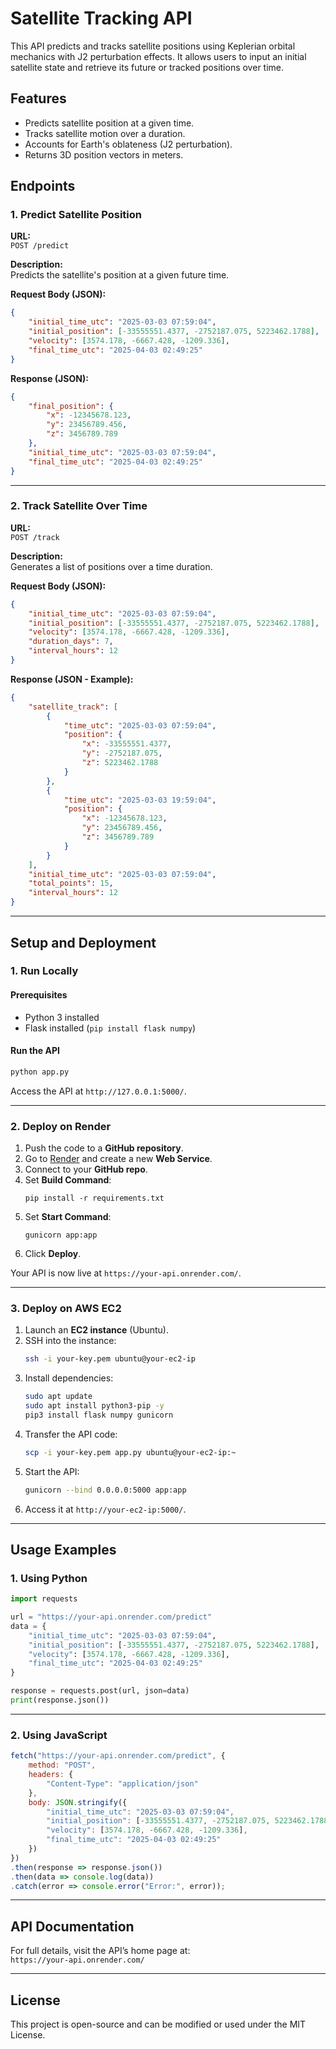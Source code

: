 # **Satellite Tracking API**

This API predicts and tracks satellite positions using Keplerian orbital mechanics with J2 perturbation effects. It allows users to input an initial satellite state and retrieve its future or tracked positions over time.

## **Features**
- Predicts satellite position at a given time.
- Tracks satellite motion over a duration.
- Accounts for Earth's oblateness (J2 perturbation).
- Returns 3D position vectors in meters.

## **Endpoints**

### **1. Predict Satellite Position**
**URL:**  
`POST /predict`

**Description:**  
Predicts the satellite's position at a given future time.

**Request Body (JSON):**
```json
{
    "initial_time_utc": "2025-03-03 07:59:04",
    "initial_position": [-33555551.4377, -2752187.075, 5223462.1788],
    "velocity": [3574.178, -6667.428, -1209.336],
    "final_time_utc": "2025-04-03 02:49:25"
}
```

**Response (JSON):**
```json
{
    "final_position": {
        "x": -12345678.123,
        "y": 23456789.456,
        "z": 3456789.789
    },
    "initial_time_utc": "2025-03-03 07:59:04",
    "final_time_utc": "2025-04-03 02:49:25"
}
```

---

### **2. Track Satellite Over Time**
**URL:**  
`POST /track`

**Description:**  
Generates a list of positions over a time duration.

**Request Body (JSON):**
```json
{
    "initial_time_utc": "2025-03-03 07:59:04",
    "initial_position": [-33555551.4377, -2752187.075, 5223462.1788],
    "velocity": [3574.178, -6667.428, -1209.336],
    "duration_days": 7,
    "interval_hours": 12
}
```

**Response (JSON - Example):**
```json
{
    "satellite_track": [
        {
            "time_utc": "2025-03-03 07:59:04",
            "position": {
                "x": -33555551.4377,
                "y": -2752187.075,
                "z": 5223462.1788
            }
        },
        {
            "time_utc": "2025-03-03 19:59:04",
            "position": {
                "x": -12345678.123,
                "y": 23456789.456,
                "z": 3456789.789
            }
        }
    ],
    "initial_time_utc": "2025-03-03 07:59:04",
    "total_points": 15,
    "interval_hours": 12
}
```

---

## **Setup and Deployment**

### **1. Run Locally**
#### **Prerequisites**
- Python 3 installed
- Flask installed (`pip install flask numpy`)

#### **Run the API**
```bash
python app.py
```
Access the API at `http://127.0.0.1:5000/`.

---

### **2. Deploy on Render**
1. Push the code to a **GitHub repository**.
2. Go to [Render](https://render.com/) and create a new **Web Service**.
3. Connect to your **GitHub repo**.
4. Set **Build Command**:  
   ```
   pip install -r requirements.txt
   ```
5. Set **Start Command**:  
   ```
   gunicorn app:app
   ```
6. Click **Deploy**.

Your API is now live at `https://your-api.onrender.com/`.

---

### **3. Deploy on AWS EC2**
1. Launch an **EC2 instance** (Ubuntu).
2. SSH into the instance:
   ```bash
   ssh -i your-key.pem ubuntu@your-ec2-ip
   ```
3. Install dependencies:
   ```bash
   sudo apt update
   sudo apt install python3-pip -y
   pip3 install flask numpy gunicorn
   ```
4. Transfer the API code:
   ```bash
   scp -i your-key.pem app.py ubuntu@your-ec2-ip:~
   ```
5. Start the API:
   ```bash
   gunicorn --bind 0.0.0.0:5000 app:app
   ```
6. Access it at `http://your-ec2-ip:5000/`.

---

## **Usage Examples**

### **1. Using Python**
```python
import requests

url = "https://your-api.onrender.com/predict"
data = {
    "initial_time_utc": "2025-03-03 07:59:04",
    "initial_position": [-33555551.4377, -2752187.075, 5223462.1788],
    "velocity": [3574.178, -6667.428, -1209.336],
    "final_time_utc": "2025-04-03 02:49:25"
}

response = requests.post(url, json=data)
print(response.json())
```

---

### **2. Using JavaScript**
```javascript
fetch("https://your-api.onrender.com/predict", {
    method: "POST",
    headers: {
        "Content-Type": "application/json"
    },
    body: JSON.stringify({
        "initial_time_utc": "2025-03-03 07:59:04",
        "initial_position": [-33555551.4377, -2752187.075, 5223462.1788],
        "velocity": [3574.178, -6667.428, -1209.336],
        "final_time_utc": "2025-04-03 02:49:25"
    })
})
.then(response => response.json())
.then(data => console.log(data))
.catch(error => console.error("Error:", error));
```

---

## **API Documentation**
For full details, visit the API’s home page at:  
`https://your-api.onrender.com/`

---

## **License**
This project is open-source and can be modified or used under the MIT License.
